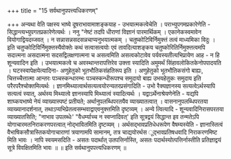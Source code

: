 +++
title = "15 सर्वथानुपपत्त्यधिकरणम्"

+++
अन्यथा वेति पक्षस्य भाष्ये दूषराभावामाशङ्कयाह - उभयात्मकत्वेचेति । पराभ्युपगमप्रकारेणेति - सिद्धान्त्यभ्युपगतप्रकारेणेत्यर्थः । ननु "नेष्टं तदपि धीराणां विज्ञानं पारमार्थिकम् । एकानेकस्वमावेन वियोगाद्वियदव्जवत् । न सन्नासन्नसदसन्नचाप्यनुभयात्मकम् । चतुष्कोटिविर्निमुक्त्तं तत्वं माध्यमिका विदुः । इति चतुप्कोटिविर्निमुक्त्तस्यैवोक्तेः कथं सत्वासत्वयोः एवं तावदित्याशङ्कय चतुष्कोरितिर्निमुक्त्तत्वमपि सदात्मना असदात्मना सदसद्विलक्षणात्मना च असत्वमिति असत्वकोटावेव पर्यवस्यतीत्यभिप्रायेण आह - न हि शून्यवादिन इति । उभयात्मकत्वे च अवस्थान्तरापत्तिरेव उक्त्ता स्यादिति अमुमर्थं सिंहावलोकितकेनोपपादयति । घटस्स्वापेक्षयेत्यादिना- अणुहेतुको भूतभौतिकसंहतिरूप इति । अणुहेतुको भूतभौतिकसंगो बाह्यः, चित्तच्चैत्तात्मा आन्तरः पञ्चस्कन्धारम्भः पञ्चस्कन्धीरूपश्च समुदायो बाह्य उभयहेतुकः समुदाय इति परैरपरैश्चोक्तमित्यर्थः । ज्ञानमिथ्यात्वार्थसत्यत्वयोरन्यतरप्रसंगादिति - उभो रैक्यज्ञानस्य सत्यत्वेऽर्थस्यापि सत्यत्वं स्यात्, अर्थस्य मिथ्यात्वे ज्ञानस्यापि मिथ्यात्वं स्यादित्यर्थः । यद्वाऽर्थेनाश्रेयणेनेति - यद्यपि शाघ्कयभाष्ये नेयं व्याख्यास्पष्टं प्रतीयते; अर्थानुपलब्धिपरतयैव व्याख्यातत्वात् । वासनानुपलब्धिपरतया व्याख्यानादर्शनात्, तथाऽप्यभिप्रेतत्वसम्भवाद्वाएवनुक्त्तमिति दृष्टव्यम् । अन्ये त्वित्यादि - शून्यवादिनिरासपरतया व्याख्यातसिति; "नाभाव उपलब्धेः' "वैधर्म्याच्च न स्वप्नादिवत्' इति सूत्रद्वयं सिद्धान्त इव तन्मतेऽपि योगाचारमतनिराकरणपरत्वात् नोद्भावितमिति दृष्टव्यम् । अर्थसद्भावप्रतिधेधरूपेण वैषम्यस्येति - ज्ञानास्तित्वं वैभाषिकसौत्रास्तिकयोगाचाराणां त्रयाणामपि सामानम्, तत्र चाद्ययोरर्थस ूद्भावप्रतिषधवादि निराकरणमिष्ट मिति भावः । नापि स्वयमसदिति - असतः पदार्थात् उतपत्तिर्नास्ति, असतः पदार्थस्योत्पत्तिर्नास्तीति प्रतिज्ञाद्वयं सूत्रे विवक्षितमिति भावः ॥ ॥ इति सर्वथानुपपत्त्यधिकरणम् ॥